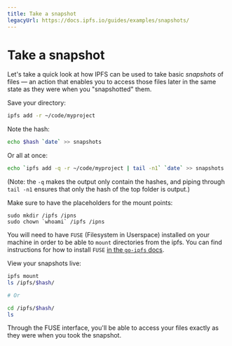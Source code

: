 ```yaml
---
title: Take a snapshot
legacyUrl: https://docs.ipfs.io/guides/examples/snapshots/
---
```


# Take a snapshot

Let's take a quick look at how IPFS can be used to take basic _snapshots_ of files — an action that enables you to access those files later in the same state as they were when you "snapshotted" them.

Save your directory:

```bash
ipfs add -r ~/code/myproject
```

Note the hash:

```bash
echo $hash `date` >> snapshots
```

Or all at once:

```bash
echo `ipfs add -q -r ~/code/myproject | tail -n1` `date` >> snapshots
```

(Note: the `-q` makes the output only contain the hashes, and piping through `tail -n1` ensures that only the hash of the top folder is output.)

Make sure to have the placeholders for the mount points:

```basg
sudo mkdir /ipfs /ipns
sudo chown `whoami` /ipfs /ipns
```

You will need to have `FUSE` (Filesystem in Userspace) installed on your machine in order to be able to `mount` directories from the ipfs. You can find instructions for how to install `FUSE` [in the `go-ipfs` docs](https://github.com/ipfs/go-ipfs/blob/master/docs/fuse.md).

View your snapshots live:

```bash
ipfs mount
ls /ipfs/$hash/

# Or

cd /ipfs/$hash/
ls
```

Through the FUSE interface, you'll be able to access your files exactly as they were when you took the snapshot.
